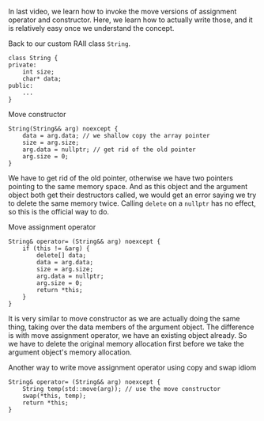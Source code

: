 
In last video, we learn how to invoke the move versions of assignment operator and constructor. Here, we learn how to actually write those, and it is relatively easy once we understand the concept.

Back to our custom RAII class `String`.
```
class String {
private:
	int size;
	char* data;
public:
	...
}
```

Move constructor
```
String(String&& arg) noexcept {
	data = arg.data; // we shallow copy the array pointer
	size = arg.size;
	arg.data = nullptr; // get rid of the old pointer
	arg.size = 0;
}
```
We have to get rid of the old pointer, otherwise we have two pointers pointing to the same memory space. And as this object and the argument object both get their destructors called, we would get an error saying we try to delete the same memory twice. Calling `delete` on a `nullptr` has no effect, so this is the official way to do.

Move assignment operator
```
String& operator= (String&& arg) noexcept {
	if (this != &arg) {
		delete[] data;
		data = arg.data;
		size = arg.size;
		arg.data = nullptr;
		arg.size = 0;
		return *this;
	}
}
```
It is very similar to move constructor as we are actually doing the same thing, taking over the data members of the argument object. The difference is with move assignment operator, we have an existing object already. So we have to delete the original memory allocation first before we take the argument object's memory allocation.

Another way to write move assignment operator using copy and swap idiom
```
String& operator= (String&& arg) noexcept {
	String temp(std::move(arg)); // use the move constructor
	swap(*this, temp);
	return *this;
}
```